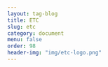 ```yaml
---
layout: tag-blog
title: ETC
slug: etc
category: document
menu: false
order: 98
header-img: "img/etc-logo.png"
---
```


